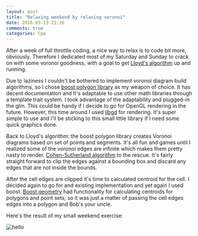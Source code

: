 ```yaml
---
layout: post
title: "Relaxing weekend by relaxing voronoi"
date: 2016-03-13 22:26
comments: true
categories: Cpp
---
```


After a week of full throttle coding, a nice way to relax is to code bit more, obviously.
Therefore I dedicated most of my Saturday and Sunday to crack on with some voronoi goodness, with a goal to get [Lloyd's algorithm](https://en.wikipedia.org/wiki/Lloyd%27s_algorithm) up and running. 

Due to laziness I couldn't be bothered to implement voronoi diagram build algorithms, 
so I chose [boost polygon library](http://www.boost.org/doc/libs/1_60_0/libs/polygon/doc/index.htm) as my weapon of choice. It has decent documentation and It's adaptable to use other math libraries through a template trait system. I took advantage of the adaptability and plugged-in the glm. This could be handy if I decide to go for OpenGL rendering in the future. However, this time around I used [libgd](http://libgd.github.io/) for rendering. It's super simple to use and I'll be sticking to this small little library if I need some quick graphics done. 

Back to Lloyd's algorithm: the boost polygon library creates Voronoi diagrams based on set of points and segments. It's all fun and games until I realized some of the voronoi edges are infinite which makes them pretty nasty to render. [Cohen-Sutherland algorithm](https://en.wikipedia.org/wiki/Cohen%E2%80%93Sutherland_algorithm) to the rescue. It's fairly straight forward to clip the edges against a bounding box and discard any edges that are not inside the bounds. 

After the cell edges are clipped it's time to calculated centroid for the cell. I decided again to go for and existing implementation and yet again I used boost. [Boost geometry](http://www.boost.org/doc/libs/1_60_0/libs/geometry/doc/html/index.html) had functionality for calculating centroids for polygons and point sets, so it was just a matter of passing the cell edges edges into a polygon and Bob's your uncle.

Here's the result of my small weekend exercise:

![hello](/assets/output.gif)
